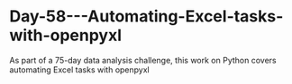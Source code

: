 # Day-58---Automating-Excel-tasks-with-openpyxl
As part of a 75-day data analysis challenge, this work on Python covers automating Excel tasks with openpyxl
